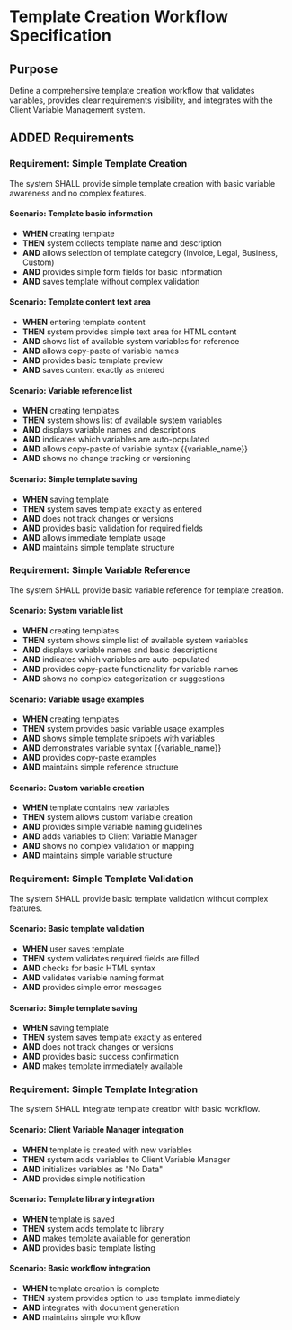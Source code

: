 # Template Creation Workflow Specification

## Purpose

Define a comprehensive template creation workflow that validates variables, provides clear requirements visibility, and integrates with the Client Variable Management system.

## ADDED Requirements

### Requirement: Simple Template Creation

The system SHALL provide simple template creation with basic variable awareness and no complex features.

#### Scenario: Template basic information

- **WHEN** creating template
- **THEN** system collects template name and description
- **AND** allows selection of template category (Invoice, Legal, Business, Custom)
- **AND** provides simple form fields for basic information
- **AND** saves template without complex validation

#### Scenario: Template content text area

- **WHEN** entering template content
- **THEN** system provides simple text area for HTML content
- **AND** shows list of available system variables for reference
- **AND** allows copy-paste of variable names
- **AND** provides basic template preview
- **AND** saves content exactly as entered

#### Scenario: Variable reference list

- **WHEN** creating templates
- **THEN** system shows list of available system variables
- **AND** displays variable names and descriptions
- **AND** indicates which variables are auto-populated
- **AND** allows copy-paste of variable syntax {{variable_name}}
- **AND** shows no change tracking or versioning

#### Scenario: Simple template saving

- **WHEN** saving template
- **THEN** system saves template exactly as entered
- **AND** does not track changes or versions
- **AND** provides basic validation for required fields
- **AND** allows immediate template usage
- **AND** maintains simple template structure

### Requirement: Simple Variable Reference

The system SHALL provide basic variable reference for template creation.

#### Scenario: System variable list

- **WHEN** creating templates
- **THEN** system shows simple list of available system variables
- **AND** displays variable names and basic descriptions
- **AND** indicates which variables are auto-populated
- **AND** provides copy-paste functionality for variable names
- **AND** shows no complex categorization or suggestions

#### Scenario: Variable usage examples

- **WHEN** creating templates
- **THEN** system provides basic variable usage examples
- **AND** shows simple template snippets with variables
- **AND** demonstrates variable syntax {{variable_name}}
- **AND** provides copy-paste examples
- **AND** maintains simple reference structure

#### Scenario: Custom variable creation

- **WHEN** template contains new variables
- **THEN** system allows custom variable creation
- **AND** provides simple variable naming guidelines
- **AND** adds variables to Client Variable Manager
- **AND** shows no complex validation or mapping
- **AND** maintains simple variable structure

### Requirement: Simple Template Validation

The system SHALL provide basic template validation without complex features.

#### Scenario: Basic template validation

- **WHEN** user saves template
- **THEN** system validates required fields are filled
- **AND** checks for basic HTML syntax
- **AND** validates variable naming format
- **AND** provides simple error messages

#### Scenario: Simple template saving

- **WHEN** saving template
- **THEN** system saves template exactly as entered
- **AND** does not track changes or versions
- **AND** provides basic success confirmation
- **AND** makes template immediately available

### Requirement: Simple Template Integration

The system SHALL integrate template creation with basic workflow.

#### Scenario: Client Variable Manager integration

- **WHEN** template is created with new variables
- **THEN** system adds variables to Client Variable Manager
- **AND** initializes variables as "No Data"
- **AND** provides simple notification

#### Scenario: Template library integration

- **WHEN** template is saved
- **THEN** system adds template to library
- **AND** makes template available for generation
- **AND** provides basic template listing

#### Scenario: Basic workflow integration

- **WHEN** template creation is complete
- **THEN** system provides option to use template immediately
- **AND** integrates with document generation
- **AND** maintains simple workflow
